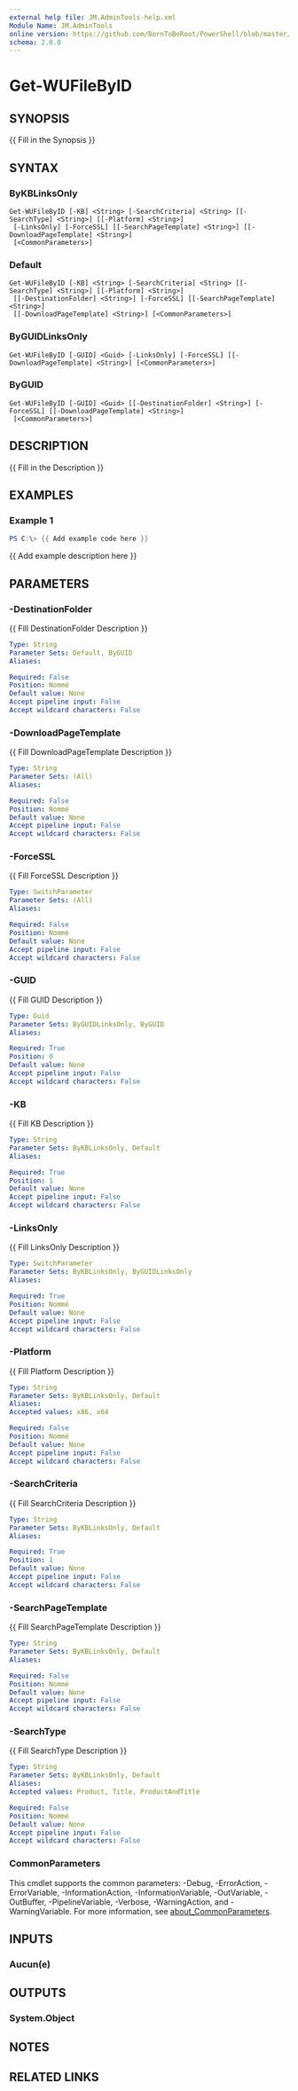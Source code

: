 ```yaml
---
external help file: JM.AdminTools-help.xml
Module Name: JM.AdminTools
online version: https://github.com/BornToBeRoot/PowerShell/blob/master/Documentation/Function/Get-WindowsProductKey.README.md
schema: 2.0.0
---
```


# Get-WUFileByID

## SYNOPSIS
{{ Fill in the Synopsis }}

## SYNTAX

### ByKBLinksOnly
```
Get-WUFileByID [-KB] <String> [-SearchCriteria] <String> [[-SearchType] <String>] [[-Platform] <String>]
 [-LinksOnly] [-ForceSSL] [[-SearchPageTemplate] <String>] [[-DownloadPageTemplate] <String>]
 [<CommonParameters>]
```

### Default
```
Get-WUFileByID [-KB] <String> [-SearchCriteria] <String> [[-SearchType] <String>] [[-Platform] <String>]
 [[-DestinationFolder] <String>] [-ForceSSL] [[-SearchPageTemplate] <String>]
 [[-DownloadPageTemplate] <String>] [<CommonParameters>]
```

### ByGUIDLinksOnly
```
Get-WUFileByID [-GUID] <Guid> [-LinksOnly] [-ForceSSL] [[-DownloadPageTemplate] <String>] [<CommonParameters>]
```

### ByGUID
```
Get-WUFileByID [-GUID] <Guid> [[-DestinationFolder] <String>] [-ForceSSL] [[-DownloadPageTemplate] <String>]
 [<CommonParameters>]
```

## DESCRIPTION
{{ Fill in the Description }}

## EXAMPLES

### Example 1
```powershell
PS C:\> {{ Add example code here }}
```

{{ Add example description here }}

## PARAMETERS

### -DestinationFolder
{{ Fill DestinationFolder Description }}

```yaml
Type: String
Parameter Sets: Default, ByGUID
Aliases:

Required: False
Position: Nommé
Default value: None
Accept pipeline input: False
Accept wildcard characters: False
```

### -DownloadPageTemplate
{{ Fill DownloadPageTemplate Description }}

```yaml
Type: String
Parameter Sets: (All)
Aliases:

Required: False
Position: Nommé
Default value: None
Accept pipeline input: False
Accept wildcard characters: False
```

### -ForceSSL
{{ Fill ForceSSL Description }}

```yaml
Type: SwitchParameter
Parameter Sets: (All)
Aliases:

Required: False
Position: Nommé
Default value: None
Accept pipeline input: False
Accept wildcard characters: False
```

### -GUID
{{ Fill GUID Description }}

```yaml
Type: Guid
Parameter Sets: ByGUIDLinksOnly, ByGUID
Aliases:

Required: True
Position: 0
Default value: None
Accept pipeline input: False
Accept wildcard characters: False
```

### -KB
{{ Fill KB Description }}

```yaml
Type: String
Parameter Sets: ByKBLinksOnly, Default
Aliases:

Required: True
Position: 1
Default value: None
Accept pipeline input: False
Accept wildcard characters: False
```

### -LinksOnly
{{ Fill LinksOnly Description }}

```yaml
Type: SwitchParameter
Parameter Sets: ByKBLinksOnly, ByGUIDLinksOnly
Aliases:

Required: True
Position: Nommé
Default value: None
Accept pipeline input: False
Accept wildcard characters: False
```

### -Platform
{{ Fill Platform Description }}

```yaml
Type: String
Parameter Sets: ByKBLinksOnly, Default
Aliases:
Accepted values: x86, x64

Required: False
Position: Nommé
Default value: None
Accept pipeline input: False
Accept wildcard characters: False
```

### -SearchCriteria
{{ Fill SearchCriteria Description }}

```yaml
Type: String
Parameter Sets: ByKBLinksOnly, Default
Aliases:

Required: True
Position: 1
Default value: None
Accept pipeline input: False
Accept wildcard characters: False
```

### -SearchPageTemplate
{{ Fill SearchPageTemplate Description }}

```yaml
Type: String
Parameter Sets: ByKBLinksOnly, Default
Aliases:

Required: False
Position: Nommé
Default value: None
Accept pipeline input: False
Accept wildcard characters: False
```

### -SearchType
{{ Fill SearchType Description }}

```yaml
Type: String
Parameter Sets: ByKBLinksOnly, Default
Aliases:
Accepted values: Product, Title, ProductAndTitle

Required: False
Position: Nommé
Default value: None
Accept pipeline input: False
Accept wildcard characters: False
```

### CommonParameters
This cmdlet supports the common parameters: -Debug, -ErrorAction, -ErrorVariable, -InformationAction, -InformationVariable, -OutVariable, -OutBuffer, -PipelineVariable, -Verbose, -WarningAction, and -WarningVariable. For more information, see [about_CommonParameters](http://go.microsoft.com/fwlink/?LinkID=113216).

## INPUTS

### Aucun(e)

## OUTPUTS

### System.Object
## NOTES

## RELATED LINKS
